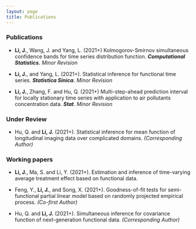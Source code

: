 ```yaml
---
layout: page
title: Publications
---
```







### Publications

* **Li, J.**, Wang, J.  and Yang, L. (2021+) Kolmogorov-Smirnov simultaneous confidence bands for time series 
distribution function. _**Computational Statistics.**_ _Minor Revision_

* **Li, J.**, and Yang, L. (2021+). Statistical inference for functional time series. _**Statistica Sinica.**_ _Minor Revision_

* **Li, J.**, Zhang, F. and Hu, Q. (2021+)   Multi-step-ahead prediction interval for locally stationary 
time series with application to air pollutants concentration data. _**Stat**_. _Minor Revision_


### Under Review


* Hu, Q. and **Li, J.** (2021+). Statistical inference for mean function of longitudinal imaging data over complicated domains. _(Corresponding Author)_ 


### Working papers

* **Li, J.**, Ma, S. and Li, Y. (2021+). Estimation and inference of time-varying average treatment effect based on functional data. 
 
 
* Feng, Y., **Li, J.**,  and Song, X. (2021+). Goodness-of-fit tests for semi-functional partial linear model   based on randomly projected empirical process. _(Co-first Author)_
 

* Hu, Q. and **Li, J.** (2021+). Simultaneous inference for  covariance function of next-generation functional data. _(Corresponding Author)_ 

